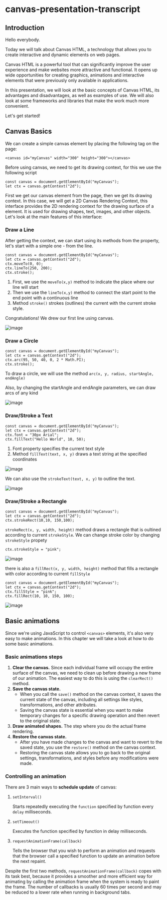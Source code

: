 # canvas-presentation-transcript

## Introduction

Hello everybody.

Today we will talk about Canvas HTML, a technology that allows you to create interactive and dynamic elements on web pages.

Canvas HTML is a powerful tool that can significantly improve the user experience and make websites more attractive and functional. It opens up wide opportunities for creating graphics, animations and interactive elements that were previously only available in applications.

In this presentation, we will look at the basic concepts of Canvas HTML, its advantages and disadvantages, as well as examples of use. We will also look at some frameworks and libraries that make the work much more convenient.

Let's get started!

## Canvas Basics

We can create a simple canvas element by placing the following tag on the page:

```
<canvas id="myCanvas" width="300" height="300"></canvas>
```

Before using canvas, we need to get its drawing context, for this we use the following script

```
const canvas = document.getElementById("myCanvas");
let ctx = canvas.getContext("2d");
```

First we get our canvas element from the page, then we get its drawing context. 
In this case, we will get a 2D Canvas Rendering Context, this interface provides the 2D rendering context for the drawing surface of a <canvas> element. It is used for drawing shapes, text, images, and other objects. Let's look at the main features of this interface:

### Draw a Line

After getting the context, we can start using its methods from the property, let's start with a simple one - from the line.

```
const canvas = document.getElementById("myCanvas");
let ctx = canvas.getContext("2d");
ctx.moveTo(0, 0);
ctx.lineTo(250, 200);
ctx.stroke();
```

1. First, we use the `moveTo(x,y)` method to indicate the place where our line will start
2. Then we use the `lineTo(x,y)` method to connect the start point to the end point with a continuous line
3. Method `stroke()` strokes (outlines) the current with the current stroke style.

Congratulations! We drew our first line using canvas.

![image](https://github.com/mogitrash/canvas-presentation-transcript/assets/140188066/34228c9c-071f-4642-bba7-8a8435d68ff8)

### Draw a Circle

```
const canvas = document.getElementById("myCanvas");
let ctx = canvas.getContext("2d");
ctx.arc(95, 50, 40, 0, 2 * Math.PI);
ctx.stroke();
```

To draw a circle, we will use the method  `arc(x, y, radius, startAngle, endAngle) `

Also, by changing the startAngle and endAngle parameters, we can draw arcs of any kind

![image](https://github.com/mogitrash/canvas-presentation-transcript/assets/140188066/a46f7a83-b16e-42b6-a438-f650c99db90a)

### Draw/Stroke a Text

```
const canvas = document.getElementById("myCanvas");
let ctx = canvas.getContext("2d");
ctx.font = "30px Arial";
ctx.fillText("Hello World", 10, 50);
```

1. Font property specifies the current text style
2. Method `fillText(text, x, y)` draws a text string at the specified coordinates
   
![image](https://github.com/mogitrash/canvas-presentation-transcript/assets/140188066/435d7928-4f2e-4ae1-bef4-1eb7e915f3fb)

We can also use the `strokeText(text, x, y)` to outline the text.

![image](https://github.com/mogitrash/canvas-presentation-transcript/assets/140188066/5228b261-4fe6-4c4c-8e88-c234c439b9e4)

### Draw/Stroke a Rectangle

```
const canvas = document.getElementById("myCanvas");
let ctx = canvas.getContext("2d");
ctx.strokeRect(10,10, 150,100);
```

`strokeRect(x, y, width, height)` method draws a rectangle that is oultined according to current `strokeStyle`. We can change stroke color by changing `strokeStyle` propety

```
ctx.strokeStyle = "pink";
```

![image](https://github.com/mogitrash/canvas-presentation-transcript/assets/140188066/23deae9f-098d-4f39-8102-46bd3d423f4b)

there is also a `fillRect(x, y, width, height)` method that fills a rectangle with color according to current `fillStyle`

```
const canvas = document.getElementById("myCanvas");
let ctx = canvas.getContext("2d");
ctx.fillStyle = "pink";
ctx.fillRect(10, 10, 150, 100);
```

![image](https://github.com/mogitrash/canvas-presentation-transcript/assets/140188066/0af9a662-2d38-4d81-873e-e31f61b51eef)

## Basic animations

Since we're using JavaScript to control `<canvas>` elements, it's also very easy to make animations. In this chapter we will take a look at how to do some basic animations.

### Basic animations steps

1. **Clear the canvas.** Since each individual frame will occupy the entire surface of the canvas, we need to clean up before drawing a new frame of our animation. The easiest way to do this is using the `clearRect()` method.
2. **Save the canvas state.**
   - When you call the `save()` method on the canvas context, it saves the current state of the canvas, including all settings like styles, transformations, and other attributes.
   - Saving the canvas state is essential when you want to make temporary changes for a specific drawing operation and then revert to the original state.
3. **Draw animated shapes.** The step where you do the actual frame rendering.
4. **Restore the canvas state.**
   - After you have made changes to the canvas and want to revert to the saved state, you use the `restore()` method on the canvas context.
   - Restoring the canvas state allows you to go back to the original settings, transformations, and styles before any modifications were made.

### Controlling an animation

There are 3 main ways to **schedule update** of canvas: 
   1. `setInterval()`

      Starts repeatedly executing the `function` specified by function every `delay` milliseconds.

   2. `setTimeout()`
      
      Executes the function specified by function in delay milliseconds.
      
   3. `requestAnimationFrame(callback)`

      Tells the browser that you wish to perform an animation and requests that the browser call a specified function to update an animation before the next repaint.

Despite the first two methods, `requestAnimationFrame(callback)` copes with its task best, because it provides a smoother and more efficient way for animating by calling the animation frame when the system is ready to paint the frame. The number of callbacks is usually 60 times per second and may be reduced to a lower rate when running in background tabs.
